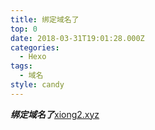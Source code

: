 ```yaml
---
title: 绑定域名了
top: 0
date: 2018-03-31T19:01:28.000Z
categories:
  - Hexo
tags:
  - 域名
style: candy
---
```

***绑定域名了***[xiong2.xyz](https://xiong2.xyz)
